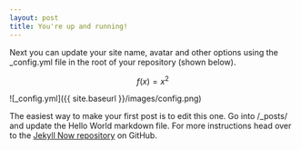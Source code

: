 ```yaml
---
layout: post
title: You're up and running!
---
```


Next you can update your site name, avatar and other options using the _config.yml file in the root of your repository (shown below).

$$ f(x) = x^2$$

![_config.yml]({{ site.baseurl }}/images/config.png)

The easiest way to make your first post is to edit this one. Go into /_posts/ and update the Hello World markdown file. For more instructions head over to the [Jekyll Now repository](https://github.com/barryclark/jekyll-now) on GitHub.
